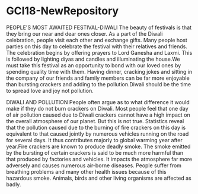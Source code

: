 # GCI18-NewRepository
PEOPLE'S MOST AWAITED FESTIVAL-DIWALI
The beauty of festivals is that they bring our near and dear ones closer. As a part of the Diwali celebration, people visit each other and exchange gifts. Many people host parties on this day to celebrate the festival with their relatives and friends. The celebration begins by offering prayers to Lord Ganesha and Laxmi. This is followed by lighting diyas and candles and illuminating the house.We must take this festival as an opportunity to bond with our loved ones by spending quality time with them. Having dinner, cracking jokes and sitting in the company of our friends and family members can be far more enjoyable than bursting crackers and adding to the pollution.Diwali should be the time to spread love and joy not pollution.

DIWALI AND POLLUTION
People often argue as to what difference it would make if they do not burn crackers on Diwali. Most people feel that one day of air pollution caused due to Diwali crackers cannot have a high impact on the overall atmosphere of our planet. But this is not true. Statistics reveal that the pollution caused due to the burning of fire crackers on this day is equivalent to that caused jointly by numerous vehicles running on the road for several days. It thus contributes majorly to global warming year after year.Fire crackers are known to produce deadly smoke. The smoke emitted by the bursting of certain crackers is said to be much more harmful than that produced by factories and vehicles. It impacts the atmosphere far more adversely and causes numerous air-borne diseases. People suffer from breathing problems and many other health issues because of this hazardous smoke. Animals, birds and other living organisms are affected as badly.
